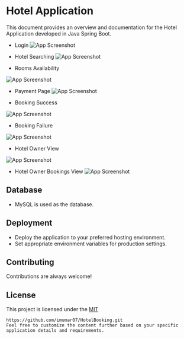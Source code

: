 
# Hotel Application

This document provides an overview and documentation for the Hotel Application developed in Java Spring Boot.




- Login
![App Screenshot](https://res.cloudinary.com/dqe4ld4cx/image/upload/v1728641341/Screenshot_2024-01-04_000832_iogu8l.png)

- Hotel Searching
![App Screenshot](https://res.cloudinary.com/dqe4ld4cx/image/upload/v1728641615/Screenshot_2024-01-11_141537_lozxbx.png)

- Rooms Availability

![App Screenshot](https://res.cloudinary.com/dqe4ld4cx/image/upload/v1728641673/Screenshot_2024-01-11_203117_qth17r.png)

- Payment Page
![App Screenshot](https://res.cloudinary.com/dqe4ld4cx/image/upload/v1728641865/Screenshot_2024-01-11_211500_iujkxf.png)

- Booking Success

![App Screenshot](https://res.cloudinary.com/dqe4ld4cx/image/upload/v1728641703/Screenshot_2024-01-11_213432_r3rwxk.png)

- Booking Failure

![App Screenshot](https://res.cloudinary.com/dqe4ld4cx/image/upload/v1728641974/Screenshot_2024-01-12_151824_qufev2.png)

- Hotel Owner View

![App Screenshot](https://res.cloudinary.com/dqe4ld4cx/image/upload/v1728641821/Screenshot_2024-01-11_145215_rvsitm.png)

- Hotel Owner Bookings View
![App Screenshot](https://res.cloudinary.com/dqe4ld4cx/image/upload/v1728641916/Screenshot_2024-01-11_143243_bfaqxe.png)

## Database

- MySQL is used as the database.
## Deployment

- Deploy the application to your preferred hosting environment.
- Set appropriate environment variables for production settings.


## Contributing

Contributions are always welcome!



## License

This project is licensed under the [MIT](https://choosealicense.com/licenses/mit/)

```
https://github.com/imumar07/HotelBooking.git
Feel free to customize the content further based on your specific application details and requirements.

```

